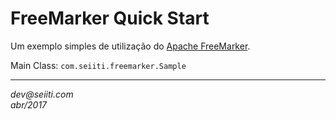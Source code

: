 # FreeMarker Quick Start

Um exemplo simples de utilização do [Apache FreeMarker](http://freemarker.org/).

Main Class: `com.seiiti.freemarker.Sample`

---

_dev@seiiti.com_  
_abr/2017_
